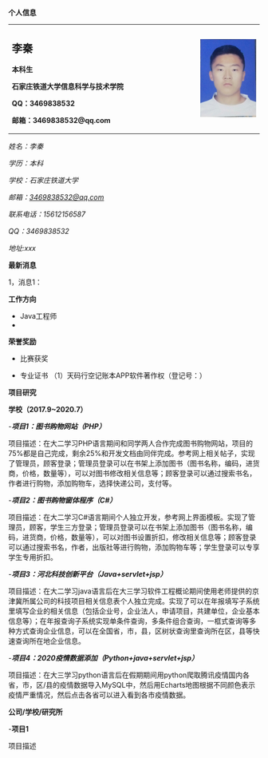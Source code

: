**个人信息**
<table border="0">
  <tr>
    <td width="75%">
      <p><b><h2>李秦</h2><b><p>
      <p><b>本科生</b></p>
      <p><b>石家庄铁道大学信息科学与技术学院</b></p>
      <p><b>QQ：3469838532</b></p>
      <p><b>邮箱：3469838532@qq.com</b></p>
    </td>
    <td width="25%">
      <img src="./liqin.jpg" width="100%">     
    </td>
  </tr>
</table>


*姓名：李秦*

*学历：本科*

*学校：石家庄铁道大学*

*邮箱：3469838532@qq.com*

*联系电话：15612156587*

*QQ：3469838532*

*地址:xxx*

**最新消息**

1，消息1：

**工作方向**
- Java工程师
- 

**荣誉奖励**
- 比赛获奖

- 专业证书
  （1）天码行空记账本APP软件著作权（登记号：）
  
**项目研究**

**学校（2017.9~2020.7）**

-***项目1：图书购物网站（PHP）***

项目描述：在大二学习PHP语言期间和同学两人合作完成图书购物网站，项目的75%都是自己完成，剩余25%和开发文档由同伴完成。参考网上相关帖子，实现了管理员，顾客登录；管理员登录可以在书架上添加图书（图书名称，编码，进货商，价格，数量等），可以对图书修改相关信息等；顾客登录可以通过搜索书名，作者进行购物，添加购物车，选择快递公司，支付等。

-***项目2：图书购物窗体程序（C#）***

项目描述：在大二学习C#语言期间个人独立开发，参考网上界面模板。实现了管理员，顾客，学生三方登录；管理员登录可以在书架上添加图书（图书名称，编码，进货商，价格，数量等），可以对图书设置折扣，修改相关信息等；顾客登录可以通过搜索书名，作者，出版社等进行购物，添加购物车等；学生登录可以专享学生专用折扣。

-***项目3：河北科技创新平台（Java+servlet+jsp）***

项目描述：在大二学习java语言后在大三学习软件工程概论期间使用老师提供的京津冀所属公司的科技项目相关信息表个人独立完成。实现了可以在年报填写子系统里填写企业的相关信息（包括企业号，企业法人，申请项目，共建单位，企业基本信息等）；在年报查询子系统实现单条件查询，多条件组合查询，一框式查询等多种方式查询企业信息，可以在全国省，市，县，区树状查询里查询所在区，县等快速查询所在地企业信息。

-***项目4：2020疫情数据添加（Python+java+servlet+jsp）***

项目描述：在大三学习python语言后在假期期间用python爬取腾讯疫情国内各省，市，区/县的疫情数据导入MySQL中，然后用Echarts地图根据不同颜色表示疫情严重情况，然后点击各省可以进入看到各市疫情数据。

**公司/学校/研究所**

-**项目1**

项目描述
